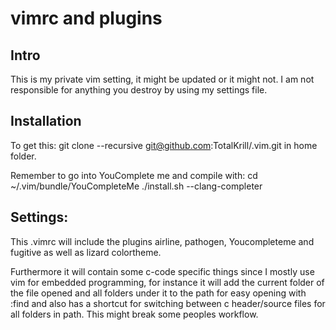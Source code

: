 vimrc and plugins
=================

Intro
-----

This is my private vim setting, it might be updated or it
might not. I am not responsible for anything you destroy by using
my settings file.

Installation
------------
To get this:
  git clone --recursive git@github.com:TotalKrill/.vim.git
in home folder.

Remember to go into YouComplete me and compile with:
  cd ~/.vim/bundle/YouCompleteMe
  ./install.sh --clang-completer

Settings:
---------

This .vimrc will include the plugins airline, pathogen, Youcompleteme and fugitive as
well as lizard colortheme.

Furthermore it will contain some c-code specific things since I mostly use vim for
embedded programming, for instance it will add the current folder of the file opened
and all folders under it to the path for easy opening with :find and also has a
shortcut for switching between c header/source files for all folders in path. This might break
some peoples workflow.


